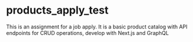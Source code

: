 # products_apply_test
This is an assignment for a job apply. It is a basic product catalog with API endpoints for CRUD operations, develop with Next.js and GraphQL

